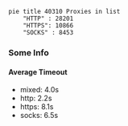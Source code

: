 
```mermaid
pie title 40310 Proxies in list
    "HTTP" : 28201
    "HTTPS": 10866
    "SOCKS" : 8453
```

### Some Info
#### Average Timeout

- mixed: 4.0s
- http: 2.2s
- https: 8.1s
- socks: 6.5s
